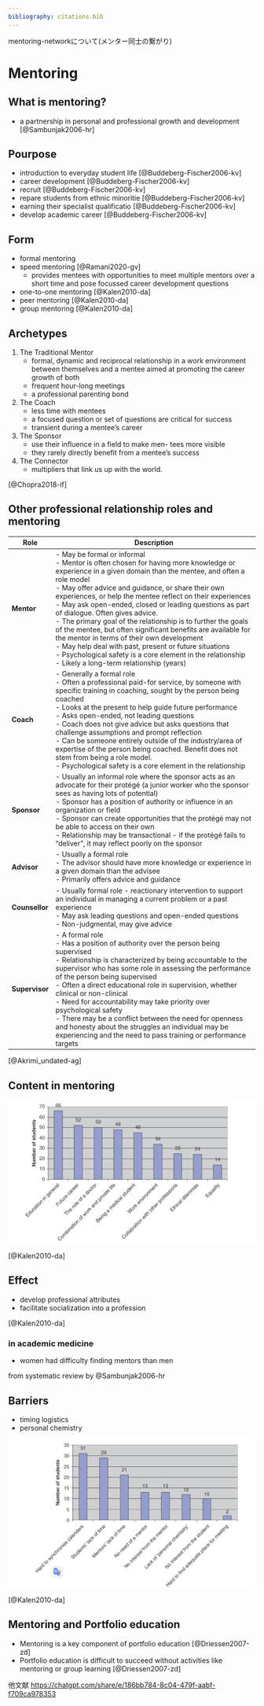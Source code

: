 ```yaml
---
bibliography: citations.bib
---
```


mentoring-networkについて(メンター同士の繋がり)

# Mentoring

## What is mentoring?

- a partnership in personal and professional growth and development [@Sambunjak2006-hr]

## Pourpose

- introduction to everyday student life [@Buddeberg-Fischer2006-kv]
- career development [@Buddeberg-Fischer2006-kv]
- recruit [@Buddeberg-Fischer2006-kv]
- repare students from ethnic minoritie [@Buddeberg-Fischer2006-kv]
- earning their specialist qualificatio [@Buddeberg-Fischer2006-kv]
- develop academic career [@Buddeberg-Fischer2006-kv]

## Form

- formal mentoring
- speed mentoring [@Ramani2020-gv]
  - provides mentees with opportunities to meet multiple mentors over a short time and pose focussed career development questions
- one-to-one mentoring [@Kalen2010-da]
- peer mentoring [@Kalen2010-da]
- group mentoring [@Kalen2010-da]


## Archetypes

1. The Traditional Mentor
   - formal, dynamic and reciprocal relationship in a work environment between themselves and a mentee aimed at promoting the career growth of both
   - frequent hour-long meetings
   - a professional parenting bond
2. The Coach
   - less time with mentees
   - a focused question or set of questions are critical for success
   - transient during a mentee’s career
3. The Sponsor
   - use their influence in a field to make men- tees more visible
   - they rarely directly benefit from a mentee’s success
4. The Connector
   - multipliers that link us up with the world.

[@Chopra2018-if]

## Other professional relationship roles and mentoring

| **Role**      | **Description**                                                                                                                                                                                                 |
|---------------|-----------------------------------------------------------------------------------------------------------------------------------------------------------------------------------------------------------------|
| **Mentor**    | - May be formal or informal<br>- Mentor is often chosen for having more knowledge or experience in a given domain than the mentee, and often a role model<br>- May offer advice and guidance, or share their own experiences, or help the mentee reflect on their experiences<br>- May ask open-ended, closed or leading questions as part of dialogue. Often gives advice.<br>- The primary goal of the relationship is to further the goals of the mentee, but often significant benefits are available for the mentor in terms of their own development<br>- May help deal with past, present or future situations<br>- Psychological safety is a core element in the relationship<br>- Likely a long-term relationship (years) |
| **Coach**     | - Generally a formal role<br>- Often a professional paid-for service, by someone with specific training in coaching, sought by the person being coached<br>- Looks at the present to help guide future performance<br>- Asks open-ended, not leading questions<br>- Coach does not give advice but asks questions that challenge assumptions and prompt reflection<br>- Can be someone entirely outside of the industry/area of expertise of the person being coached. Benefit does not stem from being a role model.<br>- Psychological safety is a core element in the relationship                                                                                                              |
| **Sponsor**   | - Usually an informal role where the sponsor acts as an advocate for their protégé (a junior worker who the sponsor sees as having lots of potential)<br>- Sponsor has a position of authority or influence in an organization or field<br>- Sponsor can create opportunities that the protégé may not be able to access on their own<br>- Relationship may be transactional - if the protégé fails to “deliver”, it may reflect poorly on the sponsor                                |
| **Advisor**   | - Usually a formal role<br>- The advisor should have more knowledge or experience in a given domain than the advisee<br>- Primarily offers advice and guidance                                                                                     |
| **Counsellor**| - Usually formal role - reactionary intervention to support an individual in managing a current problem or a past experience<br>- May ask leading questions and open-ended questions<br>- Non-judgmental, may give advice                                                           |
| **Supervisor**| - A formal role<br>- Has a position of authority over the person being supervised<br>- Relationship is characterized by being accountable to the supervisor who has some role in assessing the performance of the person being supervised<br>- Often a direct educational role in supervision, whether clinical or non-clinical<br>- Need for accountability may take priority over psychological safety<br>- There may be a conflict between the need for openness and honesty about the struggles an individual may be experiencing and the need to pass training or performance targets        |

[@Akrimi_undated-ag]

## Content in mentoring

![](Mentoring/2024-08-10-16-05-17.png)

[@Kalen2010-da]

## Effect

- develop professional attributes
- facilitate socialization into a profession

[@Kalen2010-da]

### in academic medicine

- women had difficulty finding mentors than men

from systematic review by @Sambunjak2006-hr

## Barriers

- timing logistics
- personal chemistry

![](Mentoring/2024-08-10-16-04-36.png)

[@Kalen2010-da]

## Mentoring and Portfolio education

- Mentoring is a key component of portfolio education [@Driessen2007-zd]
- Portfolio education is difficult to succeed without activities like mentoring or group learning [@Driessen2007-zd]

他文献
https://chatgpt.com/share/e/186bb784-8c04-479f-aabf-f709ca978353